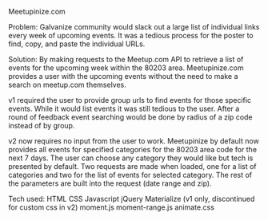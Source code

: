 Meetupinize.com

Problem: Galvanize community would slack out a large list of individual links every week of upcoming events. It was a tedious process for the poster to find, copy, and paste the individual URLs.

Solution: By making requests to the Meetup.com API to retrieve a list of events for the upcoming week within the 80203 area. Meetupinize.com provides a user with the upcoming events without the need to make a search on meetup.com themselves. 

v1 required the user to provide group urls to find events for those specific events. While it would list events it was still tedious to the user. After a round of feedback event searching would be done by radius of a zip code instead of by group.

v2 now requires no input from the user to work. Meetupinize by default now provides all events for specified categories for the 80203 area code for the next 7 days. The user can choose any category they would like but tech is presented by default. Two requests are made when loaded, one for a list of categories and two for the list of events for selected category. The rest of the parameters are built into the request (date range and zip). 

Tech used:
HTML
CSS
Javascript
jQuery
Materialize (v1 only, discontinued for custom css in v2)
moment.js
moment-range.js
animate.css



